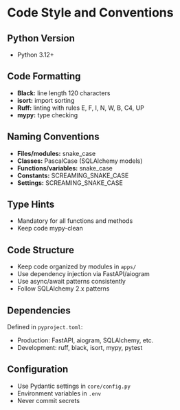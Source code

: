 # Code Style and Conventions

## Python Version
- Python 3.12+

## Code Formatting
- **Black:** line length 120 characters
- **isort:** import sorting
- **Ruff:** linting with rules E, F, I, N, W, B, C4, UP
- **mypy:** type checking

## Naming Conventions
- **Files/modules:** snake_case
- **Classes:** PascalCase (SQLAlchemy models)
- **Functions/variables:** snake_case
- **Constants:** SCREAMING_SNAKE_CASE
- **Settings:** SCREAMING_SNAKE_CASE

## Type Hints
- Mandatory for all functions and methods
- Keep code mypy-clean

## Code Structure
- Keep code organized by modules in `apps/`
- Use dependency injection via FastAPI/aiogram
- Use async/await patterns consistently
- Follow SQLAlchemy 2.x patterns

## Dependencies
Defined in `pyproject.toml`:
- Production: FastAPI, aiogram, SQLAlchemy, etc.
- Development: ruff, black, isort, mypy, pytest

## Configuration
- Use Pydantic settings in `core/config.py`
- Environment variables in `.env`
- Never commit secrets
